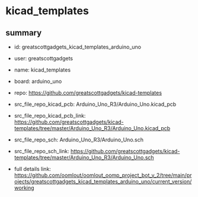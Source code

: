 # kicad_templates
 
## summary 
* id: greatscottgadgets_kicad_templates_arduino_uno
* user: greatscottgadgets
* name: kicad_templates
* board: arduino_uno
* repo: https://github.com/greatscottgadgets/kicad-templates
* src_file_repo_kicad_pcb: Arduino_Uno_R3/Arduino_Uno.kicad_pcb
* src_file_repo_kicad_pcb_link: https://github.com/greatscottgadgets/kicad-templates/tree/master/Arduino_Uno_R3/Arduino_Uno.kicad_pcb


* src_file_repo_sch: Arduino_Uno_R3/Arduino_Uno.sch
* src_file_repo_sch_link: https://github.com/greatscottgadgets/kicad-templates/tree/master/Arduino_Uno_R3/Arduino_Uno.sch
* full details link: https://github.com/oomlout/oomlout_oomp_project_bot_v_2/tree/main/projects/greatscottgadgets_kicad_templates_arduino_uno/current_version/working  






